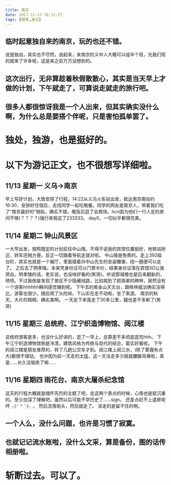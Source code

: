 ```yaml
---
title: 南京
date: 2017-11-17 16:12:27
tags: [随笔,游记]
---
```

## 临时起意独自来的南京，玩的也还不错。
说是独自，其实也不尽然。说起来，来南京的义中人大概可以组半个班，光我们班的就来了许多呢，这是来之前万万没想到的。
## 这次出行，无非算趁着秋假散散心，其实是当天早上才做的计划，下午就走了，可算说走就走的旅行吧。
## 很多人都很惊讶我是一个人出来，但其实确实没什么啊，为什么总是要搭个伴呢，只是害怕孤单罢了。
# 独处，独游，也是挺好的。
# 以下为游记正文，也不很想写详细啦。

## 11/13 星期一 义乌->南京
早上写好计划，大致安排了行程，14:22从义乌火车站出发，抵达南京南站约16:30，安排好住宿后，去找同学一起吃晚餐。同学的网友是南京人，带着我们吃了“南京最好的”锅贴，确实不错。晚饭后逛了会商场。hcn因为他们一行人定的房间不够(？？？？)强行来我这了233333。
day0，一切似乎都很完美。

## 11/14 星期二 钟山风景区
一大早出发，按照既定的计划前往中山陵。不得不说我的宾馆位置挺好，地铁站附近，转车还贼方便。反正一切跟着导航走就对啦。
中山陵是免费的。走上392级台阶，其实也就是一个展厅，里面摆着孙中山先生的坐姿雕像，绕一圈便可以走了。
之后去了明孝陵。本来凭身份证可以门票半价，结果身份证落在宾馆XD让我哭会。明孝陵的话，老实说，也没啥好看的(笑哭)。听说那城楼也是后来翻新的，啧啧。不过我倒是发现了景区不少隐藏线路，比如晃到了颜真卿的碑林，居然没有一个游客hhhhhh瞬间感觉赚到呢。
下午去的紫金山天文台，跟格林威治确实没得比，游客也很少。随后爬了头陀岭。下山实在走不动啦，坐了索道。
南京的秋天，大片的梧桐，确实美啊。
一天走下来竟走了30多公里，腿也差不多断了(笑哭)

## 11/15 星期三 总统府、江宁织造博物馆、阅江楼
总统府游客是多，也没什么好讲的，逛了一早上，总算差不多彻底逛完hhh。
下午江宁织造博物馆倒是冷清，建筑风格为传统与现代的结合，着实好看呢。
下午的阅江楼是朋友推荐的，转了几趟公交车才到。阅江楼上阅江水，(除了雾霾有点大)都很不错哒。
也许因为前一天走的太猛，这一天没走多少路就腰酸背痛啦，真是……长久没锻炼了嘛……

## 11/16 星期四 雨花台、南京大屠杀纪念馆
这天的行程大概就是缅怀先烈的主题了吧，走这两个景点的时候，心情也是挺沉重的。至少加深了理解吧，虽然以后可能不学历史了……sign。
还差点赶不上退房呢哼╭(╯^╰)╮。
然后流落街头，然后就走了。
该走的是留不住的啊。

## 一个人么，没什么问题，也许是习惯了寂寞。
## 也就记记流水账啦，没什么文采，算是备份，图的话传相册啦。
# 斩断过去。可以了。

